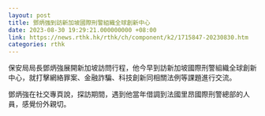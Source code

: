 ```yaml
---
layout: post
title: 鄧炳強到訪新加坡國際刑警組織全球創新中心
date: 2023-08-30 19:29:21.000000000 +08:00
link: https://news.rthk.hk/rthk/ch/component/k2/1715847-20230830.htm
categories: rthk
---
```


保安局局長鄧炳強展開新加坡訪問行程，他今早到訪新加坡國際刑警組織全球創新中心，就打擊網絡罪案、金融詐騙、科技創新同相關法例等課題進行交流。

鄧炳強在社交專頁說，探訪期間，遇到他當年借調到法國里昂國際刑警總部的人員，感覺份外親切。
